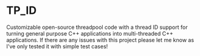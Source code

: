 # TP_ID
Customizable open-source threadpool code with a thread ID support for turning general purpose C++ applications into multi-threaded C++ applications. If there are any issues with this project please let me know as I've only tested it with simple test cases!
